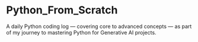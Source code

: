 # Python_From_Scratch
A daily Python coding log — covering core to advanced concepts — as part of my journey to mastering Python for Generative AI projects.
